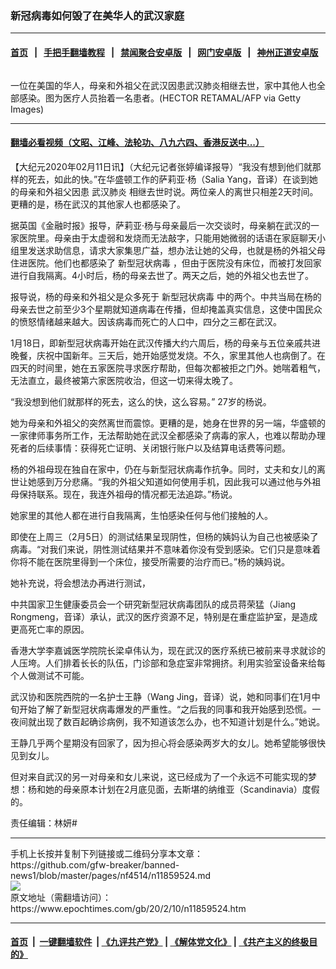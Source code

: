 ### 新冠病毒如何毁了在美华人的武汉家庭
------------------------

#### [首页](https://github.com/gfw-breaker/banned-news1/blob/master/README.md) &nbsp;&nbsp;|&nbsp;&nbsp; [手把手翻墙教程](https://github.com/gfw-breaker/guides/wiki) &nbsp;&nbsp;|&nbsp;&nbsp; [禁闻聚合安卓版](https://github.com/gfw-breaker/bn-android) &nbsp;&nbsp;|&nbsp;&nbsp; [网门安卓版](https://github.com/oGate2/oGate) &nbsp;&nbsp;|&nbsp;&nbsp; [神州正道安卓版](https://github.com/SzzdOgate/update) 



<div><img alt="" class="aligncenter wp-post-image" src="https://i.epochtimes.com/assets/uploads/2020/02/e966a4a968cbc395a060f1adecbd17f0-600x400-1.jpg"/>
<div class="red16 caption">
 <p>
  一位在美国的华人，母亲和外祖父在武汉因患武汉肺炎相继去世，家中其他人也全部感染。图为医疗人员抬着一名患者。(HECTOR RETAMAL/AFP via Getty Images)
 </p>
</div>
</div><hr/>

#### [翻墙必看视频（文昭、江峰、法轮功、八九六四、香港反送中...）](https://github.com/gfw-breaker/banned-news1/blob/master/pages/link3.md)

<div><p>
 【大纪元2020年02月11日讯】（大纪元记者张婷编译报导）“我没有想到他们就那样的死去，如此的快。”在华盛顿工作的萨莉亚·杨（Salia Yang，音译）在谈到她的母亲和外祖父因患
 <ok href="https://www.epochtimes.com/gb/tag/%E6%AD%A6%E6%B1%89%E8%82%BA%E7%82%8E.html">
  武汉肺炎
 </ok>
 相继去世时说。两位亲人的离世只相差2天时间。更糟的是，杨在武汉的其他家人也都感染了。
</p>
<p>
 据英国《金融时报》报导，萨莉亚·杨与母亲最后一次交谈时，母亲躺在武汉的一家医院里。母亲由于太虚弱和发烧而无法敲字，只能用她微弱的话语在家庭聊天小组里发送求助信息，请求大家集思广益，想办法让她的父母，也就是杨的外祖父母住进医院。他们也都感染了
 <ok href="https://www.epochtimes.com/gb/tag/%E6%96%B0%E5%9E%8B%E5%86%A0%E7%8A%B6%E7%97%85%E6%AF%92.html">
  新型冠状病毒
 </ok>
 ，但由于医院没有床位，而被打发回家进行自我隔离。4小时后，杨的母亲去世了。两天之后，她的外祖父也去世了。
</p>
<p>
 报导说，杨的母亲和外祖父是众多死于
 <ok href="https://www.epochtimes.com/gb/tag/%E6%96%B0%E5%9E%8B%E5%86%A0%E7%8A%B6%E7%97%85%E6%AF%92.html">
  新型冠状病毒
 </ok>
 中的两个。中共当局在杨的母亲去世之前至少3个星期就知道病毒在传播，但却掩盖真实信息，这使中国民众的愤怒情绪越来越大。因该病毒而死亡的人口中，四分之三都在武汉。
</p>
<p>
 1月18日，即新型冠状病毒开始在武汉传播大约六周后，杨的母亲与五位亲戚共进晚餐，庆祝中国新年。三天后，她开始感觉发烧。不久，家里其他人也病倒了。在四天的时间里，她在五家医院寻求医疗帮助，但每次都被拒之门外。她喘着粗气，无法直立，最终被第六家医院收治，但这一切来得太晚了。
</p>
<p>
 “我没想到他们就那样的死去，这么的快，这么容易。” 27岁的杨说。
</p>
<p>
 她为母亲和外祖父的突然离世而震惊。更糟的是，她身在世界的另一端，华盛顿的一家律师事务所工作，无法帮助她在武汉全都感染了病毒的家人，也难以帮助办理死者的后续事情：获得死亡证明、关闭银行账户以及结算电话费等问题。
</p>
<p>
 杨的外祖母现在独自在家中，仍在与新型冠状病毒作抗争。同时，丈夫和女儿的离世让她感到万分悲痛。“我的外祖父知道如何使用手机，因此我可以通过他与外祖母保持联系。现在，我连外祖母的情况都无法追踪。”杨说。
</p>
<p>
 她家里的其他人都在进行自我隔离，生怕感染任何与他们接触的人。
</p>
<p>
 即使在上周三（2月5日）的测试结果呈现阴性，但杨的姨妈认为自己也被感染了病毒。“对我们来说，阴性测试结果并不意味着你没有受到感染。它们只是意味着你将不能在医院里得到一个床位，接受所需要的治疗而已。”杨的姨妈说。
</p>
<p>
 她补充说，将会想法办再进行测试，
</p>
<p>
 中共国家卫生健康委员会一个研究新型冠状病毒团队的成员蒋荣猛（Jiang Rongmeng，音译）承认，武汉的医疗资源不足，特别是在重症监护室，是造成更高死亡率的原因。
</p>
<p>
 香港大学李嘉诚医学院院长梁卓伟认为，现在武汉的医疗系统已被前来寻求就诊的人压垮。人们排着长长的队伍，门诊部和急症室非常拥挤。利用实验室设备来给每个人做测试不可能。
</p>
<p>
 武汉协和医院西院的一名护士王静（Wang Jing，音译）说，她和同事们在1月中旬开始了解了新型冠状病毒爆发的严重性。“之后我的同事和我开始感到恐慌。一夜间就出现了数百起确诊病例，我不知道该怎么办，也不知道计划是什么。”她说。
</p>
<p>
 王静几乎两个星期没有回家了，因为担心将会感染两岁大的女儿。她希望能够很快见到女儿。
</p>
<p>
 但对来自武汉的另一对母亲和女儿来说，这已经成为了一个永远不可能实现的梦想：杨和她的母亲原本计划在2月底见面，去斯堪的纳维亚（Scandinavia）度假的。
</p>
<p>
 责任编辑：林妍#
</p>
</div>
<hr/>
手机上长按并复制下列链接或二维码分享本文章：<br/>
https://github.com/gfw-breaker/banned-news1/blob/master/pages/nf4514/n11859524.md <br/>
<a href='https://github.com/gfw-breaker/banned-news1/blob/master/pages/nf4514/n11859524.md'><img src='https://github.com/gfw-breaker/banned-news1/blob/master/pages/nf4514/n11859524.md.png'/></a> <br/>
原文地址（需翻墙访问）：https://www.epochtimes.com/gb/20/2/10/n11859524.htm


------------------------
#### [首页](https://github.com/gfw-breaker/banned-news1/blob/master/README.md) &nbsp;|&nbsp; [一键翻墙软件](https://github.com/gfw-breaker/nogfw/blob/master/README.md) &nbsp;| [《九评共产党》](https://github.com/gfw-breaker/9ping.md/blob/master/README.md#九评之一评共产党是什么) | [《解体党文化》](https://github.com/gfw-breaker/jtdwh.md/blob/master/README.md) | [《共产主义的终极目的》](https://github.com/gfw-breaker/gczydzjmd.md/blob/master/README.md)


<img src='http://gfw-breaker.win/banned-news/pages/nf4514/n11859524.md' width='0px' height='0px'/>